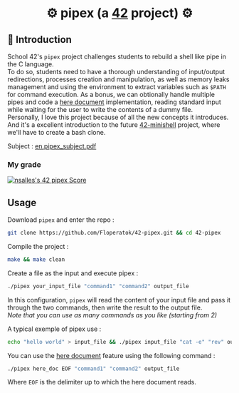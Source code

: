 # <div align="center">⚙️ pipex (a [42](https://42perpignan.fr/) project) ⚙️</div>
## 📑 Introduction
School 42's `pipex` project challenges students to rebuild a shell like pipe in the C language.\
To do so, students need to have a thorough understanding of input/output redirections, processes creation and manipulation, as well as memory leaks management and using the environment to extract variables such as `$PATH`  for command execution.
As a bonus, we can obtionally handle multiple pipes and code a [here document](https://tldp.org/LDP/abs/html/here-docs.html) implementation, reading standard input while waiting for the user to write the contents of a dummy file.\
Personally, I love this project because of all the new concepts it introduces. And it's a excellent introduction to the future [42-minishell](https://github.com/Floperatok/42-minishell) project, where we'll have to create a bash clone.

Subject : <a href=asset/en.subject.pdf>en.pipex_subject.pdf<a/>
### My grade
[![nsalles's 42 pipex Score](https://badge42.coday.fr/api/v2/clshyl91d071301p436jjiyqr/project/3402523)](https://github.com/Coday-meric/badge42)
## Usage
Download `pipex` and enter the repo :
```sh
git clone https://github.com/Floperatok/42-pipex.git && cd 42-pipex
```
Compile the project :
```sh
make && make clean
```
Create a file as the input and execute pipex :
```sh
./pipex your_input_file "command1" "command2" output_file
```
In this configuration, `pipex` will read the content of your input file and pass it through the two commands, then write the result to the output file.\
*Note that you can use as many commands as you like (starting from 2)*

A typical exemple of pipex use :
```sh
echo "hello world" > input_file && ./pipex input_file "cat -e" "rev" output_file
```
You can use the [here document](https://tldp.org/LDP/abs/html/here-docs.html) feature using the following command :
```sh
./pipex here_doc EOF "command1" "command2" output_file
```
Where `EOF` is the delimiter up to which the here document reads.
